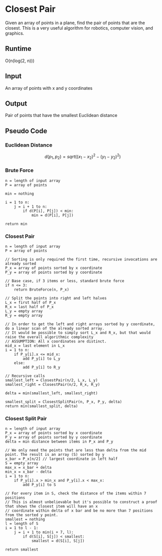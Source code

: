 # Closest Pair

Given an array of points in a plane, find the pair of points that are the
closest. This is a very useful algorithm for robotics, computer vision, and
graphics.

## Runtime
O(n(log(2, n)))

## Input
An array of points with x and y coordinates

## Output
Pair of points that have the smallest Euclidean distance

## Pseudo Code

### Euclidean Distance
``` math
d(p_1, p_2) = sqrt((x_1-x_2)^2-(y_1-y_2)^2)
```

### Brute Force
``` pseudo
n = length of input array
P = array of points

min = nothing

i = 1 to n:
    j = i + 1 to n:
        if d(P[i], P[j]) < min:
            min = d(P[i], P[j])

return min
```

### Closest Pair
``` pseudo
n = length of input array
P = array of points

// Sorting is only required the first time, recursive invocations are already sorted
P_x = array of points sorted by x coordinate
P_y = array of points sorted by y coordinate

// Base case, if 3 items or less, standard brute force
if n <= 3:
    return BruteForce(n, P_x)
    
// Split the points into right and left halves
L_x = first half of P_x
R_x = last half of P_x
L_y = empty array
R_y = empty array

// In order to get the left and right arrays sorted by y coordinate, do a linear scan of the already sorted array.
// It would be possible to simply sort L_x and R_x, but that would raise the overall algorithmic complexity
// ASSUMPTION: All x coordinates are distinct.
mid_x = last element in L_x
i = 1 to n:
    if P_y[i].x <= mid_x:
        add P_y[i] to L_y
    else:
        add P_y[i] to R_y

// Recursive calls
smallest_left = ClosestPair(n/2, L_x, L_y)
smallest_right = ClosestPair(n/2, R_x, R_y)

delta = min(smallest_left, smallest_right)

smallest_split = ClosestSplitPair(n, P_x, P_y, delta)
return min(smallest_split, delta)
```

### Closest Split Pair
``` pseudo
n = length of input array
P_x = array of points sorted by x coordinate
P_y = array of points sorted by y coordinate
delta = min distance between items in P_x and P_y

// We only need the points that are less than delta from the mid point. The result is an array (S) sorted by y
x_bar = P_x[n/2] // largest coordinate in left half
S = empty array
max_x = x_bar + delta
min_x = x_bar - delta
i = 1 to n:
    if P_y[i].x > min_x and P_y[i].x < max_x:
        add P_y[i] to S

// For every item in S, check the distance of the items within 7 positions
// This is almost unbelievable but it's possible to construct a proof that shows the closest item will have an x
// coordinate within delta of x bar and be no more than 7 positions from the sorted y point.
smallest = nothing
l = length of S
i = 1 to l - 1:
    j = i + 1 to min(i + 7, l):
        if d(S[i], S[j]) < smallest:
            smallest = d(S[i], S[j])

return smallest
```
